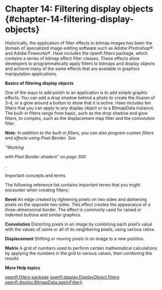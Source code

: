 # Chapter 14: Filtering display objects {#chapter-14-filtering-display-objects}

Historically, the application of filter effects to bitmap images has been the domain of specialized image-editing software such as Adobe Photoshop® and Adobe Fireworks®. Haxe includes the openfl.filters package, which contains a series of bitmap effect filter classes. These effects allow developers to programmatically apply filters to bitmaps and display objects and achieve many of the same effects that are available in graphics manipulation applications.

**Basics of filtering display objects**

One of the ways to add polish to an application is to add simple graphic effects. You can add a drop shadow behind a photo to create the illusion of 3-d, or a glow around a button to show that it is active. Haxe includes ten filters that you can apply to any display object or to a BitmapData instance. The built-in filters range from basic, such as the drop shadow and glow filters, to complex, such as the displacement map filter and the convolution filter.

**_Note:_** _In addition to the built-in filters, you can also program custom filters and effects using Pixel Bender. See_

_“Working_

_with Pixel Bender shaders” on page 300_

_._

Important concepts and terms

The following reference list contains important terms that you might encounter when creating filters:

**Bevel** An edge created by lightening pixels on two sides and darkening pixels on the opposite two sides. This effect creates the appearance of a three-dimensional border. The effect is commonly used for raised or indented buttons and similar graphics.

**Convolution** Distorting pixels in an image by combining each pixel’s value with the values of some or all of its neighboring pixels, using various ratios.

**Displacement** Shifting or moving pixels in an image to a new position.

**Matrix** A grid of numbers used to perform certain mathematical calculations by applying the numbers in the grid to various values, then combining the results.

**More Help topics**

[openfl.filters package](https://api.openfl.org/openfl/filters/index.html)
[openfl.display.DisplayObject.filters](https://api.openfl.org/openfl/display/DisplayObject.html#filters)
[openfl.display.BitmapData.applyFilter()](https://api.openfl.org/openfl/display/BitmapData.html#applyFilter)
